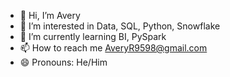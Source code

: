 - 👋 Hi, I’m Avery 
- 👀 I’m interested in Data, SQL, Python, Snowflake
- 🌱 I’m currently learning BI, PySpark
- 📫 How to reach me AveryR9598@gmail.com
- 😄 Pronouns: He/Him
